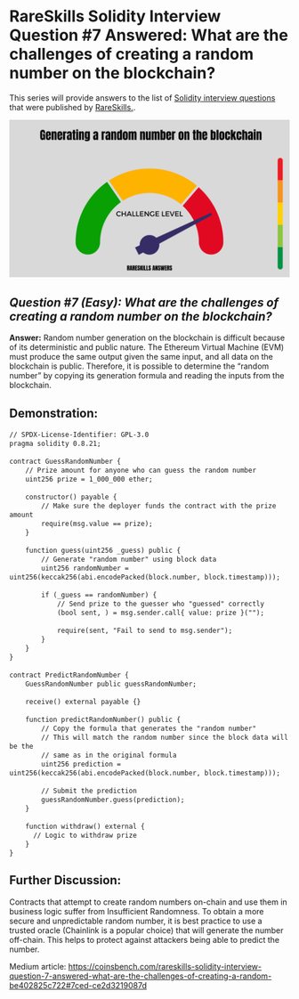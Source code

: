 # RareSkills Solidity Interview Question #7 Answered: What are the challenges of creating a random number on the blockchain?

This series will provide answers to the list of [Solidity interview questions](https://www.rareskills.io/post/solidity-interview-questions) that were published by [RareSkills.](https://www.rareskills.io/).

![Alt text](media/Question_7.png)

## *Question #7 (Easy): What are the challenges of creating a random number on the blockchain?*

**Answer:** Random number generation on the blockchain is difficult because of its deterministic and public nature. The Ethereum Virtual Machine (EVM) must produce the same output given the same input, and all data on the blockchain is public. Therefore, it is possible to determine the “random number” by copying its generation formula and reading the inputs from the blockchain.

## Demonstration:

```solidity
// SPDX-License-Identifier: GPL-3.0
pragma solidity 0.8.21;

contract GuessRandomNumber {
    // Prize amount for anyone who can guess the random number
    uint256 prize = 1_000_000 ether;

    constructor() payable {
        // Make sure the deployer funds the contract with the prize amount
        require(msg.value == prize);
    }

    function guess(uint256 _guess) public {
        // Generate "random number" using block data
        uint256 randomNumber = uint256(keccak256(abi.encodePacked(block.number, block.timestamp)));

        if (_guess == randomNumber) {
            // Send prize to the guesser who "guessed" correctly
            (bool sent, ) = msg.sender.call{ value: prize }("");

            require(sent, "Fail to send to msg.sender");
        }
    }
}

contract PredictRandomNumber {
    GuessRandomNumber public guessRandomNumber;

    receive() external payable {}

    function predictRandomNumber() public {
        // Copy the formula that generates the "random number"
        // This will match the random number since the block data will be the
        // same as in the original formula
        uint256 prediction = uint256(keccak256(abi.encodePacked(block.number, block.timestamp)));

        // Submit the prediction
        guessRandomNumber.guess(prediction);
    }

    function withdraw() external {
      // Logic to withdraw prize
    }
}
```

## Further Discussion:

Contracts that attempt to create random numbers on-chain and use them in business logic suffer from Insufficient Randomness. To obtain a more secure and unpredictable random number, it is best practice to use a trusted oracle (Chainlink is a popular choice) that will generate the number off-chain. This helps to protect against attackers being able to predict the number.

Medium article: https://coinsbench.com/rareskills-solidity-interview-question-7-answered-what-are-the-challenges-of-creating-a-random-be402825c722#7ced-ce2d3219087d